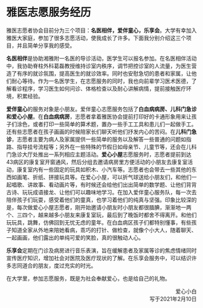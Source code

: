 # 雅医志愿服务经历

雅医志愿者协会目前分为三个项目：**名医相伴，爱伴童心，乐享会**。大学有幸加入雅医大家庭，参加了很多志愿活动，使我成长了许多。下面我分别介绍这三个项目，并且简单分享我的感受。

**名医相伴**是协助湘雅附一名医的导诊活动，医学生可以报名参加。在名医相伴活动中，我协助脊柱外科葛磊教授维持诊室内秩序，调节把控诊室的人流量，为医生营造了有序的就诊氛围，提高医生的就诊效率。同时也安慰急切的患者和家属，让他们耐心等待。作为一名医学生，在志愿服务的同时，我也向前辈学习医术医德，了解看诊程序，学习医生如何问诊、体格检查以及耐心讲解病情，提前接触医疗环境，积累经验。

**爱伴童心**的服务对象是小朋友。爱伴童心志愿服务包括了**白血病病房、儿科门急诊和爱心小屋**。在**白血病病房**，志愿者拿着雅医协会提前打印好的卡通形象用来让孩子们涂色，或者打印一些简单的算术题，置办一些手工工具和患儿们一起做手工。还有些志愿者在孩子画画的时候陪家长们聊天听他们抒发内心的苦闷。在**儿科门急诊**，志愿者主要为病人及家属提供一些简单的服务以及解答一些普通的问题如指路、指导挂号流程等；另外在一些特殊的节假日如母亲节、儿童节等，还会在儿科门急诊大厅处推出一系列相应主题活动。**爱心小屋**志愿服务时，志愿者提前到达43病区的康复室开窗通风，然后分组去邀请病房里方便活动的小朋友去康复室活动，康复室内有一些固定的玩具如积木、小汽车等。志愿者也会带去一些其他的东西如画笔、折纸、拼接玩具等。在爱心小屋，可以折气球送给小朋友们，和他们一起唱歌、讲故事、看动画片等，有时候还会给他们出出简单的数学题、让他们背背古诗、玩玩成语接龙、让他们可以趣味地学习。在加入爱伴童心服务队，每一次去陪伴孩子们玩耍，感受着他们的童真，也学习着他们的纯真与坚强。印象比较深的是，每次做爱心小屋志愿者，刚开始邀请小朋友时小朋友都很腼腆，渐渐地一两个、三四个，越来越多小朋友来康复室玩，最后到了晚饭时都舍不得离开。和他们玩玩具，跳舞，仿佛回到无忧无虑的童年。在白血病区孩子们都特别懂事，有些孩子知道全家从外地来陪她看病，乖巧的打针、做检查，就像个小大人，随着聊天、一起画画，他们露出的单纯可爱的笑脸，真的很触动人心。

**乐享会**定期在门诊及病房进行音乐表演，旨在缓解患者及家属等诊的焦虑情绪同时宣传医疗知识，增加社会对医院及医疗现状的了解。在乐享会服务中，可以结识许多志同道合的朋友，度过充实的时光。

在大学里，参加志愿服务，既是为社会奉献爱心，也是给自己的礼物。

<p align="right">爱心小白<br/>写于2021年2月10日</p>